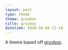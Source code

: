 ```yaml
---
layout: post
type: theme
theme: gruvbox
title: gruvbox
datetime: 2020-10-04 12:18
---
```


A theme based off [gruvbox](https://github.com/morhetz/gruvbox).
